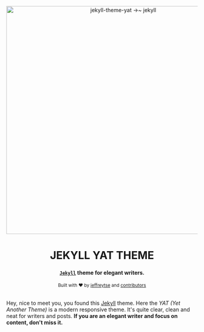 <div align="center">
  <br>

  <a href="https://github.com/jeffreytse/jekyll-theme-yat">
    <img alt="jekyll-theme-yat →~ jekyll" src="https://user-images.githubusercontent.com/9413601/106478481-346fdf00-64e4-11eb-9385-1ab5329c3234.png" width="600">
  </a>

  <h1>JEKYLL YAT THEME</h1>

</div>

<h4 align="center">
  <a href="https://jekyllrb.com/" target="_blank"><code>Jekyll</code></a> theme for elegant writers.
</h4>

<div align="center">
  <sub>Built with ❤︎ by
  <a href="https://jeffreytse.net">jeffreytse</a> and
  <a href="https://github.com/jeffreytse/jekyll-theme-yat/graphs/contributors">contributors </a>
  </sub>
</div>

<br>

Hey, nice to meet you, you found this [Jekyll][jekyll] theme. Here the
_YAT (Yet Another Theme)_ is a modern responsive theme. It's quite
clear, clean and neat for writers and posts. **If you are an elegant
writer and focus on content, don't miss it.**

[jekyll]: https://jekyllrb.com/

[yat-git-repo]: https://github.com/jeffreytse/jekyll-theme-yat/

[yat-live-demo]: https://jeffreytse.github.io/jekyll-theme-yat/

[jekyll-spaceship]: https://github.com/jeffreytse/jekyll-spaceship

[jekyll-seo-tag]: https://github.com/jekyll/jekyll-seo-tag

[jekyll-sitemap]: https://github.com/jekyll/jekyll-sitemap

[jekyll-feed]: https://github.com/jekyll/jekyll-feed

[highlight-js]: https://github.com/highlightjs/highlight.js
